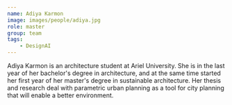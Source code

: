 ```yaml
---
name: Adiya Karmon
image: images/people/adiya.jpg
role: master
group: team
tags:
    - DesignAI
---
```


Adiya Karmon is an architecture student at Ariel University.
She is in the last year of her bachelor's degree in architecture, and at the same time started her first year of her master's degree in sustainable architecture.
Her thesis and research deal with parametric urban planning as a tool for city planning that will enable a better environment.